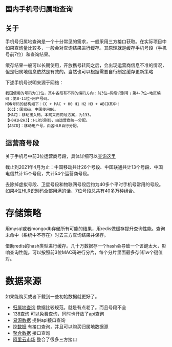 国内手机号归属地查询
-----

## 关于

手机号归属地查询是一个十分常见的需求，一般采用三方接口获取。在实际项目中如果查询量比较多，一般会对查询结果进行缓存。其原理就是缓存手机号段（手机号前7位）和查询结果。

缓存结果一般可以长期使用，开放携号转网之后，会出现运营商信息不准的情况，但是归属地信息依然是有效的。当然也可以根据需要自行制定缓存更新策略

下述手机号说明来源于网络：

```
我国使用的号码为11位，其中各段有不同的编码方向：前3位—网络识别号；第4-7位—地区编码；第8-11位—用户号码。
MDN号码的结构如下：CC + MAC + H0 H1 H2 H3 + ABCD其中：
【CC】：国家码，中国使用86。
【MAC】：移动接入码，本网采用网号方案，为133。
【H0H1H2H3】：HLR识别码，由运营商统一分配。
【ABCD】：移动用户号，由各HLR自行分配。
```

## 运营商号段

关于手机号中前3位运营商号段，具体详细可以[查询这里](https://zh.wikipedia.org/wiki/%E4%B8%AD%E5%9B%BD%E5%86%85%E5%9C%B0%E7%A7%BB%E5%8A%A8%E7%BB%88%E7%AB%AF%E9%80%9A%E8%AE%AF%E5%8F%B7%E6%AE%B5)

截止到2021年4月为止：中国移动共计26个号段、中国联通共计13个号段、中国电信共计15个号段，共计54个运营商号段。

去除掉虚拟号段、卫星号段和物联网号段后约为40多个平时手机号常用的号段。如果4位HLR识别码全部用满的话，7位号段总共有40多万种组合。

# 存储策略

用mysql或者mongodb存储所有可能的结果，用redis做缓存提升查询性能。查询未命中（系统中不存在）时去三方查询结果并保存。

借助redis的hash类型进行缓存。几十万数据存一个hash会导致一个该键太大，影响查询性能。可以按照前3位MAC码进行分片，每个分片里面最多存储1w个键值对。

# 数据来源

如果能购买或者下载到一些初始数据就更好了。

- [归属地查询](http://www.buybook.com.cn/) 数据比较规范。就是有点老了。而且号段不全
- [138查询](https://ip138.com/sj/) 可以免费查询，同时也开放了api查询
- [易源数据](https://www.showapi.com/apiGateway/view/6) 提供api接口查询
- [挖数据](https://www.wapi.cn/source/3.html) 有接口查询，并且可以购买归属地数据源
- [聚合数据](https://www.juhe.cn/docs/api/id/11) 接口查询
- [阿里云市场](https://www.aliyun.com/ss/?k=%E6%89%8B%E6%9C%BA%E5%8F%B7%E5%BD%92%E5%B1%9E%E5%9C%B0) 整合了很多三方接口